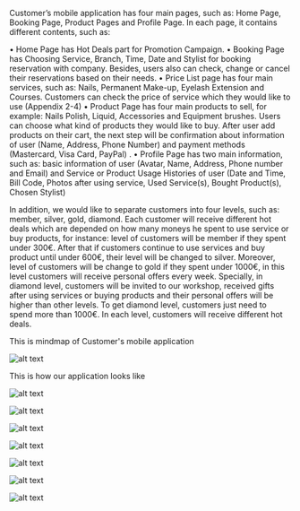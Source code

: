 Customer’s mobile application has four main pages, such as: Home Page, Booking Page, Product Pages and Profile Page. In each page, it contains different contents, such as:

  • Home Page has Hot Deals part for Promotion Campaign.
  • Booking Page has Choosing Service, Branch, Time, Date and Stylist for booking reservation with company. Besides, users  also can check, change or cancel their reservations based on their needs.
  • Price List page has four main services, such as: Nails, Permanent Make-up, Eyelash Extension and Courses. Customers can check the price of service which they would like to use (Appendix 2-4)
  • Product Page has four main products to sell, for example: Nails Polish, Liquid, Accessories and Equipment brushes. Users can choose what kind of products they would like to buy. After user add products on their cart, the next step will be confirmation about information of user (Name, Address, Phone Number) and payment methods (Mastercard, Visa Card, PayPal) .
  • Profile Page has two main information, such as: basic information of user (Avatar, Name, Address, Phone number and Email) and Service or Product Usage Histories of user (Date and Time, Bill Code, Photos after using service, Used Service(s), Bought Product(s), Chosen Stylist)

In addition, we would like to separate customers into four levels, such as: member, silver, gold, diamond. Each customer will receive different hot deals which are depended on how many moneys he spent to use service or buy products, for instance: level of customers will be member if they spent under 300€. After that if customers continue to use services and buy product until under 600€, their level will be changed to silver. Moreover, level of customers will be change to gold if they spent under 1000€, in this level customers will receive personal offers every week. Specially, in diamond level, customers will be invited to our workshop, received gifts after using services or buying products and their personal offers will be higher than other levels. To get diamond level, customers just need to spend more than 1000€. In each level, customers will receive different hot deals.

This is mindmap of Customer's mobile application

![alt text](https://lh3.googleusercontent.com/0JEko-8sMd34mvrK5qHkpHyjjUyK7QghSwIEqqlJEV1Zg0YRrhqFM0AojvHyRxwA_Pe_95kAKRtCGJkiFXUSS84lH2hHEiKcXl99hzjuOiuoqIiNOb1Eqq2MbglaY6UccVAEXeKneihjCLWeqKxa-E5-5mZ9gg1PRe_D3cYiBbAcRGbIl_1yq5FLbf_mXHkJqsYW5G7KSd2OaCQanT6x79VMFMgg1BiM2Q2vm_eB1xj-o5XUgYx1ELJXSr9xctI9zzyPr2wIhaDY6M3zDtZSzjwNa_vMJCfk-jNfE1f4VIC1XLJJ577WPDLkurLGGkdiz8yx4NPESG8bX03UlYWUeXXph-6Oe2TUa5gyysHz2XWTf0GpWs0WPZ3QzybpzCcK6UIoSlhTC-3XHoTybPqt6TlnW8DgHbF-IZ5DpvbTqELM8_0E4np21BYFR4wKr_e5lHvPs_B6NaqpkOSKqhWyVShSokuX2Jx_XYYpGizZc1QWJIGUvIq-sEozUOcVaZpTpUDsqgoXa-cVJH2bSr7rRxJrIbV0om5lyiYj6NbhD-Bngo1QmyioYaaji1UdWSkJWEQcXgVWnbJMuWAQol3v7Qv31AZy-EzuvLYQ6kgfXgF68dI15HXvwvkttVLUVeEp2AesbZz82lzeANEcxIWvsjgn-ZBhbPhEmG4O6xqbWFZiWlkH2iqZ2ltlMcZCCw=w1754-h1239-no)

This is how our application looks like 

![alt text](https://lh3.googleusercontent.com/bHBy0qINyDfVVMH8YOqKU59gF_tzD-8Mhdm12HpZWrk_9sqyW5FCS3ELB-UVSwa8DPpQi1CALNFDPi8XHktnBf-SgGTVV1qbzdpG7PcWC4QhEJljatbk_NqtPstWk1n0HqGhEGUAmNBnuRwZVeEof29ER-t-RJvRL1IObMpnM27ATIHOzDcuxxlQMmxwvWe48jKcKYBE67_Yo0Z5nBTX39TuQdtH-XxpWTQTx0bqzVk6TmPOmrcsftqZFoduUPSkCaLPuzOM872JOT0gDpVBFR8XPHtIJvoJ1n_lHEpd8MB_B6XCLF-o2suvIg5xVoAr0LKpKarE2CQ2sBoU4zS3Cg3DXn_rkWM7SgsLIhKXWZBqoYzL0EnMLcGkkkrRjIAkT3ebyGtRw6vTq1L6VJL3v4k3kyyLSr1H27lrhh5Tus2ZCRtPhxESzfDsUtokZkG6M5ShHtXZ4-4n7YmMFpmnZ3iT5TRo8YGS_z0gWn_DO4kfXXPsH6HfYOec8ZxLpQ_vI2WF2oY633HHcfga-60EPivpp-Zm3h2FibvrdqY1E_OP9_vrhOvXVSbO3VnAIK1J-mJF3-N673rAQusS_o-yXlLXyuzbmwxtzkAEjN7zc5MMJodh0kU_UYtKmf5upXmfl9_3LKebLDodn8Pq2_yeXI4gJzUgww0axyUgQSpUFOv7WyIykJP4tURGQwmioA=w856-h871-no)

![alt text](https://lh3.googleusercontent.com/w42HIDXAsvrGPLFvP895xpDFyvFwzWZ5KOKfwbEGOD15bRfa01PronWTW6vyYDpgZyjyyI94-3M_e6koGWDhbYLEa5ASRRA8QHnOmA0kndYhwKUgBwhjqHBZ5YR9SWkeDakGMPFrPZdk3etVRMC5kBaJpQYJkSyof9TbbYLdDjw0Ypn4qxb-x_giam9pLbeo_hvfrx1G5NpsWJuiONhDG46YNk70xYgnAkKX9MK6PG81RnhAhMzOx3idqsOK96DmaOYnDKoXUI_99tg9RFWYD-1zzt8nX-wAX1PZE-4VBdonHPkdlUrKfAtHd22jdwd8943Zg9MZNhvZ7m2rrnKAskGvd9BRWnFZXR2WICGd-RpWqzbMz-8-T8jtbN75JeYypavDJYGkjCqKOdVFUcLVWXeXLoPgNBT-gkAMynkb6dD2hUmeqqmqBDqK96R8kLHGx48L4pRWjlKHTJJG9rthF1_X5Ph-KJsG8RBl9W5X_QRGEHK2lVrpwyp6ULeIfYnEJS9tn8JZYUZKZSE7UcYQtN8AUaYaWlwMO_9FB5O7JWT5h-9V0tnZnOwSOROKjCjaKimcN1BLNfM86NL6Kj9RX_1m0Y33xtg6FJnbngJVwsHNi2rtzQYAgBtU8hUu13iunl7SYrTeM5DiiIln4u7Wn91_E0HHJJKYu8GaVCX2otKJqjQ1pq06UpeM5CUpaA=w991-h871-no)


![alt text](https://lh3.googleusercontent.com/GXJqZos3WSoE62XBokGS_KAQOAc2UN7QYCKFO5fi5lmGotUQn9Jh4hGE0SBTyyAJnwif_N7K512w1KNdigubY7NGk6S-Y0B0eQVx2pqcmqgzxRdXfJv7w3NUGnzSNMgKS4mEkneuXAsZRcp2A50SYfnjSrd-c5c1uoL8lTBxMBwNYyWYNxV7rdRdNrWkNV9NQ9vLbCqjDYWmnK9ZSREu55eW5UeAOwWyFbBNH83IoVMXqGVV3zmURZai-V-miaInkIAHL-qJnQsjzkgBTzz7iPh7ltWE7nTR6_BzYW6Og0mo2RjmZVkygL3vdngqUjl0xh4JeupQbFgWqYUDRRDA6eYhsU-jgwuB9GkWk-JYpyaXPHKApXQxFp0Kf9gzwQn3EWh2aZIv3igXwURCGNj0eXv63sRG0uvyJCiIbHR6AdgVKcugBM-5psT_DQ7WECEn2ZbUzlDjMGFuhSQlW5L2ZnAySNCtV8PI-7r-j_0Envn05YEsBirgWDICApJG5RaMz7i1AYWJFJAfQUT14Nqae1xNvPkjsFVRYKGFDNmhnvtePC2b9Z8Ev_ZrPjUO5bhMqQR2Dlnrvf-Eo3Mopjb5L5MEyJ5pI2E5Rw7qa-4_aXTIGgKlV-UdW4S_higkm0LXjWIsqnbz6g6CuP7VaF9UInzTUu-eBhKwCUFPU8QlJMc_kWGie4DQHDjNWEAEfQ=w1127-h871-no)


![alt text](https://lh3.googleusercontent.com/MDoGNS3C3QaaIf4hKnAs8Z4qsKtOvh7HvowhJ4oWv-FjsBa3N1Gn7dg3ZcPnni2bopxTONGYFobGb1ykJIOn7tRkXo5t0HGLxrSs8jmwaE-R2wnM7qe_r2Za7rAT9f9caVd22HCuzciZ15rrrYThudS-G3-j9xvwc0vB6VjlJn1nce_nRWWCUmIcIig6W50ihDMr5KNv-gIVsx1kgsPZvOFqd9J_YYSrRo0HLCJMbZU_g9a7R1Jsvs56JUEjCMLAwTFrzQUloqOkOWwsU0UVwkFJbKq75-VBBlVzdr60zFeFXt8WXfh4gs7HK0qQ9AcyPB4SFfnqQIUyZVMQlp2QkrDmPg1IvPiqrMXX-Oul7pLeOBDBHftc2SikL7Bdgyg73arD0m8ztFqLUU_3HcdrPrnWiD2KwVPe8JGPHZoBEFEBkzlZJUa_supsU3csnIES1H1Zbi09zswiFn9ektPO-BKOgx1n86X3w3Pr7UKVgUGCg0iyXR4eqASRawIz-5WqVWdFaUa4J702O9orwQ5juuhpgJrdw3jlyqR2Imy879VONg27b16Bt4W6rB9-UmI0cLZjskNTaYI2gbPps81EcbExP-sN2rKG__HY2eEkB5DI_rNAPVAkhGpzd_4rHYkoLKTFYfvwCc79zXtjodO6rakSkbqjYJIVMOAacRtz_LPpcKSQ4lTaI_KBXMSgNw=w489-h871-no)


![alt text]()

![alt text](https://lh3.googleusercontent.com/ePyK5HSdj0n-xWGh0BTr567N5fBAJ6z7pgVSdyXLA0Ijbrn88JL2IK3alXeCa5yxRhLboKsVtTeB1eNo6qG6X3TvsBENWgN0XJWCb8xbdeW0tWDvEF3m1DLOjN4YEH20-zHkgT1kB8r6NXJWdo7G1kCNvYNxqRmSXH_gRBPMw3e0_jgkRTMTAHgBoB6xMWqypomN32Q1Cmi3_BXsjclvFXoz9EFWi6_7dFxYXjF-gqzjHq6BrRMy6fZBEHur0pLGnm_lQfwHPJ4P8zcYJ6YFCCgQr-Bh5OjpD-sLQrXhipi_BH-WinubdDVPRyvkD_XJPOq7UBpEhxGO2TVevKfHkp1FyMOodv-5EOOFrbBOW90YouQ5kLoBXFfMQz86_SztFKn13A_S4OiElk_0yAa00x-zE6j5UrqTV8rMHgo-XAo-dl1dcS1VjP95tl2QenYGBlySqpd25_U3n2nh_3bLOM-BCMv6J-azJ7TA4TRma6aW886kVFnGcCZn3yKvVNiVGJZpgLDqfVFxmQmQSip2YRY4AJsiqrHHn12sCiyCPQxS6qPP4dWmh_-br064kIvoNMN36BF9CG3v5JwxckExdcKl9Wb8FFCEBrzFCNgMSLGpHOQIpi2rVcnvdksqyJuvPT2CSetysyLutnC8KVrq0swOueQd6_57kzTjmAidjopkWITV_yoc7ZuG6A_yQg=w340-h746-no)

![alt text](https://lh3.googleusercontent.com/9QnrCkPIgRc3tlJee3t4MN08lIqz8T9Nfk8FpjghbaCFVH1acRMUNshygerD-tiExcLFJJO51ZjqEzY7rek19_C0NRfDVDtaT350ZGr5AhIJC6J42ICwfBS5H2oxLmbgcTJhv0o-Syykq43Zai9BaECcAl4J25jZcp0dUe377cI0razDFZWmaSfOM9t6ic7VLBNxh8-b9Y51ai1OfAUgbZ-3LtsdEjJUB7GkTJzEs8L3jlKOzJrEeoieK5LQx1r9Vuhxhx62iIOHmfU4AtchtMQltl_ZYfipPpzNrQ7k47gMXQJrlxuktjBIFqvo5hT5N0_A-kMj_iOJLYNTqeUCG-aMdRGS55cBiyhg9n2xxYgZ-0w1VTfvtHRdpvEbOIkFAPrFO7ttq8r1EOTZZDUU1Jy-mdDpAur5DG2iN6zrdElJxH-eAMSn3ojnouwqW28ZW1BR0PBnIein1x1YMkSrq6zRq953Do5VspjhNhHWyEyroJovM4GemIk9qgFp95Pct5yH6PjkAtF1LQ2oXDpr4f3S2AhgsqIhCDJYEwoFsQ7c70pux9dFb1yeMyn6aTj-phzDa7cNxO1-aiEG9pf1KJ5cBY5pH_YnJiEVzEIBGWmipctjrM4VTnQDJSfI9vKgEBYtl7bZ1PU9m4llwn4AQr-fw8t-X7gyoAR3M9eCEhp-E6e1bin3fj5tYchGqQ=w696-h676-no)
